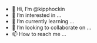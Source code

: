 - 👋 Hi, I’m @kipphockin
- 👀 I’m interested in ...
- 🌱 I’m currently learning ...
- 💞️ I’m looking to collaborate on ...
- 📫 How to reach me ...

<!---
kipphockin/kipphockin is a ✨ special ✨ repository because its `README.md` (this file) appears on your GitHub profile.
You can click the Preview link to take a look at your changes.
--->
